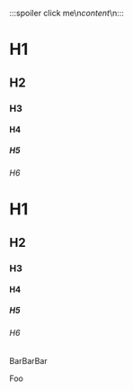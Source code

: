 :::spoiler click me\n*content*\n:::

# H1
## H2
### H3
#### H4
##### H5
###### H6
# H1
## H2
### H3
#### H4
##### H5
###### H6




BarBarBar






Foo
